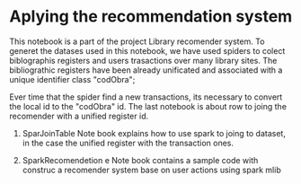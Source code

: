 # Aplying the recommendation system
This notebook is a part of the project Library recomender system. 
To generet the datases used in this notebook, we have used spiders to colect biblographis registers and users trasactions over many library sites. The bibliograthic registers have been already unificated and associated with a unique identifier class "codObra";

Ever time that the spider find a new transactions, its necessary to convert the local id to the "codObra" id. The last notebook is about row to joing the recomender with a unified register id.

1. SparJoinTable Note book  explains how to use spark to joing to dataset, in the case the unified register with the transaction ones.

2. SparkRecomendetion e Note book  contains a sample code with construc a recomender system base on user actions using spark mlib
